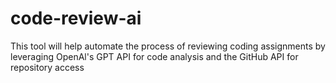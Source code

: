 # code-review-ai
This tool will help automate the process of reviewing coding assignments by leveraging OpenAl's GPT API for code analysis and the GitHub API for repository access

